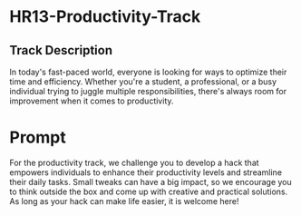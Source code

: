 # HR13-Productivity-Track

## Track Description
In today's fast-paced world, everyone is looking for ways to optimize their time and efficiency. Whether you're a student, a professional, or a busy individual trying to juggle multiple responsibilities, there's always room for improvement when it comes to productivity.

# Prompt
For the productivity track, we challenge you to develop a hack that empowers individuals to enhance their productivity levels and streamline their daily tasks. Small tweaks can have a big impact, so we encourage you to think outside the box and come up with creative and practical solutions. As long as your hack can make life easier, it is welcome here!

